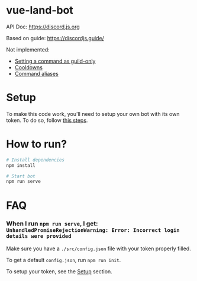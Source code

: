 # **vue-land-bot**

API Doc: https://discord.js.org

Based on guide: https://discordjs.guide/

Not implemented:

- [Setting a command as guild-only](https://discordjs.guide/commando/guild-only.html#setting-a-command-as-guild-only)
- [Cooldowns](https://discordjs.guide/command-handling/adding-features.html#cooldowns)
- [Command aliases](https://discordjs.guide/command-handling/adding-features.html#command-aliases)

# Setup

To make this code work, you'll need to setup your own bot with its own token.
To do so, follow [this steps](https://discordjs.guide/preparations/setting-up-a-bot-application.html).

# How to run?

```sh
# Install dependencies
npm install

# Start bot
npm run serve
```

# FAQ

### When I run `npm run serve`, I get: `UnhandledPromiseRejectionWarning: Error: Incorrect login details were provided`

Make sure you have a `./src/config.json` file with your token properly filled.

To get a default `config.json`, run `npm run init`.

To setup your token, see the [Setup](#Setup) section.